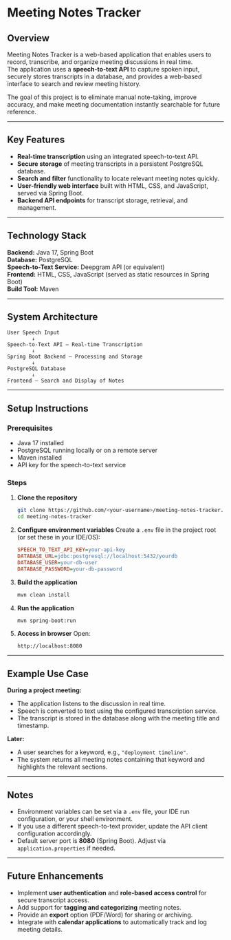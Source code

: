 
# Meeting Notes Tracker

## Overview

Meeting Notes Tracker is a web-based application that enables users to record, transcribe, and organize meeting discussions in real time.  
The application uses a **speech-to-text API** to capture spoken input, securely stores transcripts in a database, and provides a web-based interface to search and review meeting history.

The goal of this project is to eliminate manual note-taking, improve accuracy, and make meeting documentation instantly searchable for future reference.

---

## Key Features

- **Real-time transcription** using an integrated speech-to-text API.  
- **Secure storage** of meeting transcripts in a persistent PostgreSQL database.  
- **Search and filter** functionality to locate relevant meeting notes quickly.  
- **User-friendly web interface** built with HTML, CSS, and JavaScript, served via Spring Boot.  
- **Backend API endpoints** for transcript storage, retrieval, and management.  

---

## Technology Stack

**Backend:** Java 17, Spring Boot  
**Database:** PostgreSQL  
**Speech-to-Text Service:** Deepgram API (or equivalent)  
**Frontend:** HTML, CSS, JavaScript (served as static resources in Spring Boot)  
**Build Tool:** Maven  

---

## System Architecture

```plaintext
User Speech Input
        ↓
Speech-to-Text API — Real-time Transcription
        ↓
Spring Boot Backend — Processing and Storage
        ↓
PostgreSQL Database
        ↓
Frontend — Search and Display of Notes
````

---

## Setup Instructions

### Prerequisites

* Java 17 installed
* PostgreSQL running locally or on a remote server
* Maven installed
* API key for the speech-to-text service

### Steps

1. **Clone the repository**

   ```bash
   git clone https://github.com/<your-username>/meeting-notes-tracker.git
   cd meeting-notes-tracker
   ```

2. **Configure environment variables**
   Create a `.env` file in the project root (or set these in your IDE/OS):

   ```ini
   SPEECH_TO_TEXT_API_KEY=your-api-key
   DATABASE_URL=jdbc:postgresql://localhost:5432/yourdb
   DATABASE_USER=your-db-user
   DATABASE_PASSWORD=your-db-password
   ```

3. **Build the application**

   ```bash
   mvn clean install
   ```

4. **Run the application**

   ```bash
   mvn spring-boot:run
   ```

5. **Access in browser**
   Open:

   ```plaintext
   http://localhost:8080
   ```

---

## Example Use Case

**During a project meeting:**

* The application listens to the discussion in real time.
* Speech is converted to text using the configured transcription service.
* The transcript is stored in the database along with the meeting title and timestamp.

**Later:**

* A user searches for a keyword, e.g., `"deployment timeline"`.
* The system returns all meeting notes containing that keyword and highlights the relevant sections.

---

## Notes

* Environment variables can be set via a `.env` file, your IDE run configuration, or your shell environment.
* If you use a different speech-to-text provider, update the API client configuration accordingly.
* Default server port is **8080** (Spring Boot). Adjust via `application.properties` if needed.

---

## Future Enhancements

* Implement **user authentication** and **role-based access control** for secure transcript access.
* Add support for **tagging and categorizing** meeting notes.
* Provide an **export** option (PDF/Word) for sharing or archiving.
* Integrate with **calendar applications** to automatically track and log meeting details.

```

